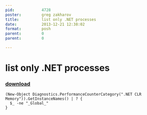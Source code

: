 ```yaml
---
pid:            4728
poster:         greg zakharov
title:          list only .NET processes
date:           2013-12-21 12:38:02
format:         posh
parent:         0
parent:         0

---
```


# list only .NET processes

### [download](4728.ps1)



```posh
(New-Object Diagnostics.PerformanceCounterCategory(".NET CLR Memory")).GetInstanceNames() | ? {
  $_ -ne "_Global_"
}
```

